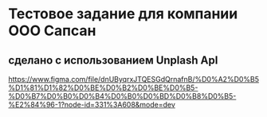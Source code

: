 # Тестовое задание для компании ООО Сапсан
## сделано с использованием Unplash ApI
https://www.figma.com/file/dnUByqrxJTQESGdQrnafnB/%D0%A2%D0%B5%D1%81%D1%82%D0%BE%D0%B2%D0%BE%D0%B5-%D0%B7%D0%B0%D0%B4%D0%B0%D0%BD%D0%B8%D0%B5-%E2%84%96-1?node-id=331%3A608&mode=dev